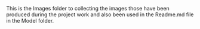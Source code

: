 This is the Images folder to collecting the images those have been produced during the project work and also been used in the Readme.md file in the Model folder.
